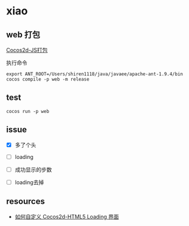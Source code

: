 # xiao 

## web 打包

[Cocos2d-JS打包](http://cn.cocos2d-x.org/tutorial/show?id=1324)

执行命令

	export ANT_ROOT=/Users/shiren1118/java/javaee/apache-ant-1.9.4/bin
	cocos compile -p web -m release
	
	
## test

	cocos run -p web  
	
	
## issue

- [x] 多了个头
- [ ] loading
- [ ] 成功显示的步数
- [ ] loading去掉


## resources

- [如何自定义 Cocos2d-HTML5 Loading 界面](http://www.tairan.com/archives/4972)